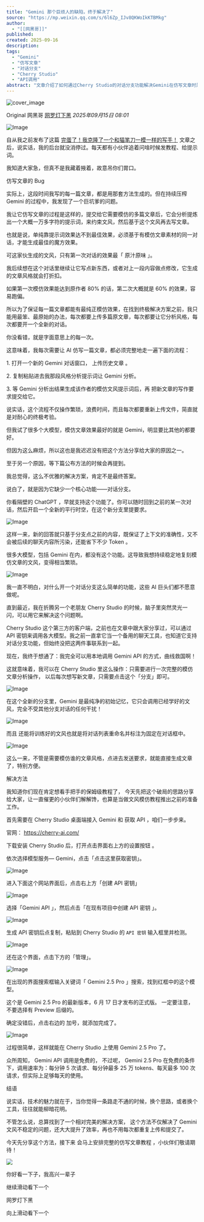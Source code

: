 ```yaml
---
title: "Gemini 那个巨烦人的缺陷，终于解决了"
source: "https://mp.weixin.qq.com/s/6l6Zp_IJv8QKWoIkKTBMkg"
author:
  - "[[网黑哥]]"
published:
created: 2025-09-16
description:
tags:
  - "Gemini"
  - "仿写文章"
  - "对话分支"
  - "Cherry Studio"
  - "API调用"
abstract: "文章介绍了如何通过Cherry Studio的对话分支功能解决Gemini在仿写文章时风格不稳定的问题。"
---
```

![cover_image](https://mmbiz.qpic.cn/mmbiz_jpg/ncicWtGoBHtKSv4MX4vnvLM6fKNdBnt6C1bGMLNJOib1D37Gysh7mwu3J1QSJsGDxIdXMLBgHszm7e7YXulmLVsQ/0?wx_fmt=jpeg)

Original 网黑哥 [网罗灯下黑](https://mp.weixin.qq.com/s/) *2025年09月15日 08:01*

![Image](https://mmbiz.qpic.cn/mmbiz_png/ncicWtGoBHtISjh61cqKdLNPWkjU5GAO4LRgSAdEpf0siaJ7qDawSicjlaxkxXRseCetZqQHS2VlhmrasNpP3jqWw/640?wx_fmt=png&tp=webp&wxfrom=5&wx_lazy=1#imgIndex=0)

自从我之前发布了这篇 [完蛋了！我克隆了一个和猫笔刀一模一样的写手！](https://mp.weixin.qq.com/s?__biz=MzU2NTAzNzYzMg==&mid=2247633749&idx=1&sn=32d06853c81aff9b8da9a6af10f4f0b4&scene=21#wechat_redirect) 文章之后，说实话，我的后台就没消停过。每天都有小伙伴追着问啥时候发教程、给提示词。

我知道大家急，但真不是我藏着掖着，故意吊你们胃口。

仿写文章的 Bug

实际上，这段时间我写的每一篇文章，都是用那套方法生成的。但在持续压榨 Gemini 的过程中，我发现了一个巨坑爹的问题。

我让它仿写文章的过程是这样的，提交给它需要模仿的多篇文章后，它会分析提炼出一个大概一万多字符的提示词，来约束文风，然后基于这个文风再去写文章。

也就是说，单纯靠提示词效果达不到最佳效果，必须基于有模仿文章素材的同一对话，才能生成最佳的魔方效果。

可这家伙生成的文风，只有第一次对话的效果最「 原汁原味 」。

我后续想在这个对话里继续让它写点新东西，或者对上一段内容做点修改，它生成的文章风格就会打折扣。

如果第一次模仿效果能达到原作者 80% 的话，第二次大概就是 60% 的效果，容易跑偏。

所以为了保证每一篇文章都能有最纯正模仿效果，在找到终极解决方案之前，我只能用最笨、最原始的办法，每次都要上传多篇原文章，每次都要让它分析风格，每次都要开一个全新的对话。

你没看错，就是字面意思上的每一次。

这意味着，我每次需要让 AI 仿写一篇文章，都必须完整地走一遍下面的流程：

1\. 打开一个新的 Gemini 对话窗口， 上传历史文章 。

2\. 复制粘贴进去我那段风格分析提示词让 Gemini 分析。

3\. 等 Gemini 分析出结果生成该作者的模仿文风提示词后，再 把新文章的写作要求提交给它。

说实话，这个流程不仅操作繁琐，浪费时间，而且每次都要重新上传文件，简直就是对耐心的终极考验。

但我试了很多个大模型，模仿文章效果最好的就是 Gemini，明显要比其他的都要好。

但因为这么麻烦，所以这也是我迟迟没有把这个方法分享给大家的原因之一。

至于另一个原因，等下篇公布方法的时候会再提到。

我总觉得，这么不优雅的解决方案，肯定不是最终答案。

说白了，就是因为它缺少一个核心功能——对话分支。

你看隔壁的 ChatGPT ，早就支持这个功能了。你可以随时回到之前的某一次对话，然后开启一个全新的平行时空，在这个新分支里提要求。

![Image](https://mmbiz.qpic.cn/mmbiz_png/ncicWtGoBHtKSv4MX4vnvLM6fKNdBnt6CyBooypkuMrgJeEwlELc0iaibm5pPkBomnk8uKHE6tEGB5t7fXc7XqwRw/640?wx_fmt=png&from=appmsg&tp=webp&wxfrom=5&wx_lazy=1#imgIndex=1)

这样一来，新的回答就只基于分支点之前的内容，既保证了上下文的准确性，又不会被后续的聊天内容所污染，还能省下不少 Token 。

很多大模型，包括 Gemini 在内，都没有这个功能。这导致我想持续稳定地复刻模仿文章的文风，变得相当繁琐。

![Image](https://mmbiz.qpic.cn/mmbiz_png/ncicWtGoBHtKSv4MX4vnvLM6fKNdBnt6CKqtGibTpnKvFWvwK3GIyKI9Ria9VGyG0hUqliclga3rQiawe6C82AUPgyQ/640?wx_fmt=png&from=appmsg&tp=webp&wxfrom=5&wx_lazy=1#imgIndex=2)

我一直不明白，对什么开一个对话分支这么简单的功能，这些 AI 巨头们都不愿意做呢。

直到最近，我在折腾另一个老朋友 Cherry Studio 的时候，脑子里突然灵光一闪，可以用它来解决这个问题啊。

Cherry Studio 这个第三方的客户端，之前也在文章中跟大家分享过，可以通过 API 密钥来调用各大模型。我之前一直拿它当一个备用的聊天工具，也知道它支持对话分支功能，但始终没把这两件事联系到一起。

现在，我终于想通了：我完全可以用本地调用 Gemini API 的方式，曲线救国啊！

这就意味着，我可以在 Cherry Studio 里这么操作：只需要进行一次完整的模仿文章分析操作， 以后每次想写新文章，只需要点击这个「分支」即可。

![Image](https://mmbiz.qpic.cn/mmbiz_png/ncicWtGoBHtKSv4MX4vnvLM6fKNdBnt6CU43pE1PzFoeTur8Q5hsZxI4nB4bibqZvnZo2Z8DOicn7LyzATerCqG7w/640?wx_fmt=png&from=appmsg&tp=webp&wxfrom=5&wx_lazy=1#imgIndex=3)

在这个全新的分支里，Gemini 是最纯净的初始记忆，它只会调用已经学好的文风，完全不受其他分支对话的任何干扰！

![Image](https://mmbiz.qpic.cn/mmbiz_gif/ncicWtGoBHtKSv4MX4vnvLM6fKNdBnt6C0G7y3wDwlhK5TlPcL6eC6jopBXIb6TxqDrpZIyXNJJUcwTkGe805HA/640?wx_fmt=gif&from=appmsg&tp=webp&wxfrom=5&wx_lazy=1#imgIndex=4)

而且 还能将训练好的文风也就是将对话列表重命名并标注为固定在对话框中。

![Image](https://mmbiz.qpic.cn/mmbiz_png/ncicWtGoBHtKSv4MX4vnvLM6fKNdBnt6CiaXWc4kpoyVyqPX28fpo4hEjCc6kLdYs4uCvzicDC0RjyCYo3yiaKN15A/640?wx_fmt=png&from=appmsg&tp=webp&wxfrom=5&wx_lazy=1#imgIndex=5)

这么一来，不管是需要模仿谁的文章风格，点进去发送要求，就能直接生成文章了，特别方便。

解决方法

我知道你们现在肯定想看手把手的保姆级教程了， 今天先把这个破局的思路分享给大家，让一直催更的小伙伴们解解馋，也算是当做文风模仿教程推出之前的准备工作。

首先需要在 Cherry Studio 桌面端接入 Gemini 和 获取 API ，咱们一步步来。

官网： https://cherry-ai.com/

下载安装 Cherry Studio 后，打开点击界面右上方的设置按钮 。

依次选择模型服务— Gemini，点击「点击这里获取密钥」。  

![Image](https://mmbiz.qpic.cn/mmbiz_png/ncicWtGoBHtKSv4MX4vnvLM6fKNdBnt6CmPNagPr6eGiayZPTqO1UycNh0VoicoQtSu3rQgvKpm2zdVMoc4WEAic4g/640?wx_fmt=png&from=appmsg&tp=webp&wxfrom=5&wx_lazy=1#imgIndex=6)

进入下面这个网站界面后，点击右上方「创建 API 密钥」  

![Image](https://mmbiz.qpic.cn/mmbiz_png/ncicWtGoBHtKSv4MX4vnvLM6fKNdBnt6CLlrHp65Lic8TJ76iauBribM9KAgTBwFBuUn4dVQTDSicHNFFmPFMCfNWCA/640?wx_fmt=png&from=appmsg&tp=webp&wxfrom=5&wx_lazy=1#imgIndex=7)

选择「Gemini API 」，然后点击「在现有项目中创建 API 密钥 」。

![Image](https://mmbiz.qpic.cn/mmbiz_png/ncicWtGoBHtKSv4MX4vnvLM6fKNdBnt6CXMoA26CiaOnUaHuFWh2wrT5Libuicz8eEabka7mVFK814WADMG02AFDQQ/640?wx_fmt=png&from=appmsg&tp=webp&wxfrom=5&wx_lazy=1#imgIndex=8)

生成 API 密钥后点复制，粘贴到 Cherry Studio 的 `API 密钥` 输入框里并检测。

![Image](https://mmbiz.qpic.cn/mmbiz_png/ncicWtGoBHtKSv4MX4vnvLM6fKNdBnt6CZB55QicW4gjvLOFpoibGVPvWGibVibz4DnoecWbAKlLZSTF6wgg2ZLzEWw/640?wx_fmt=png&from=appmsg&tp=webp&wxfrom=5&wx_lazy=1#imgIndex=9)

还在这个界面，点击下方的「管理」。  

![Image](https://mmbiz.qpic.cn/mmbiz_png/ncicWtGoBHtKSv4MX4vnvLM6fKNdBnt6CAmcjElXJe7wP1aVX2jpPEDeQckVZiauVEykTHGdDzHByswfmLiaWMIfw/640?wx_fmt=png&from=appmsg&tp=webp&wxfrom=5&wx_lazy=1#imgIndex=10)

在出现的界面搜索框输入关键词「 Gemini 2.5 Pro 」搜索，找到红框中的这个模型。

这个是 Gemini 2.5 Pro 的最新版本，6 月 17 日才发布的正式版。 一定要注意，不要选择有 Preview 后缀的。  

确定没错后，点击右边的 加号，就添加完成了。  

![Image](https://mmbiz.qpic.cn/mmbiz_png/ncicWtGoBHtKSv4MX4vnvLM6fKNdBnt6CrhgpdWcKyoHebplibHoxbGNDiblZlQxLO59rxvjibqhH2NwlrKXv9LvBw/640?wx_fmt=png&from=appmsg&tp=webp&wxfrom=5&wx_lazy=1#imgIndex=11)

过程很简单，这样就能在 Cherry Studio 上使用 Gemini 2.5 Pro 了。

众所周知， Gemini API 调用是免费的， 不过呢， Gemini 2.5 Pro 在免费的条件下，调用速率为：每分钟 5 次请求、每分钟最多 25 万 tokens、每天最多 100 次请求，但实际上足够每天的使用。

结语

说实话，技术的魅力就在于，当你觉得一条路走不通的时候，换个思路，或者换个工具，往往就能柳暗花明。  

不管怎么说，总算找到了一个相对完美的解决方案， 这个方法不仅解决了 Gemini 文风不稳定的问题，还大大提升了效率，再也不用每次都重复上传和提交了。

今天先分享这个方法，接下来 会马上安排完整的仿写文章教程 ，小伙伴们敬请期待！

![](https://mmbiz.qlogo.cn/mmbiz_jpg/C4rsDIGZrVEX3liaSyh6ElXeSnWoGQ1pctiaHhVCBcxNoE9PcJNsSbZMel2PHyI9k3LVyPKEAJ4ucvv1pH2MGib3A/0?wx_fmt=jpeg)

你好看一下子，我高兴一辈子

继续滑动看下一个

网罗灯下黑

向上滑动看下一个